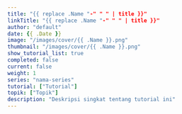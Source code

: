 ```yaml
---
title: "{{ replace .Name "-" " " | title }}"
linkTitle: "{{ replace .Name "-" " " | title }}"
author: "default"
date: {{ .Date }}
image: "/images/cover/{{ .Name }}.png"
thumbnail: "/images/cover/{{ .Name }}.png"
show_tutorial_list: true
completed: false
current: false
weight: 1
series: "nama-series"
tutorial: ["Tutorial"]
topik: ["Topik"]
description: "Deskripsi singkat tentang tutorial ini"
---
```

